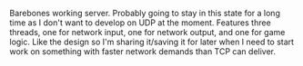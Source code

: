 Barebones working server. Probably going to stay in this state for a long time as I don't want to develop on UDP at the moment. 
Features three threads, one for network input, one for network output, and one for game logic. 
Like the design so I'm sharing it/saving it for later when I need to start work on something with faster network demands than TCP can deliver.
